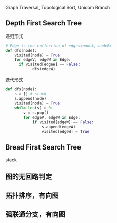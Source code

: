 

Graph Traversal, Topological Sort, Unicom Branch

## Depth First Search Tree

递归形式

```python
# Edge is the collection of edges<nodeA, nodeB>
def dfs(node):
  	visited[node] = True
    for edgeV, edgeW in Edge:
      if visited[edgeW] == False:
        	dfs(edgeW)
```

迭代形式

```python
def dfs(node):
  	s = [] # stack
    s.append(node)
    visited[node] = True
    while len(s) > 0:
      	v = s.pop()
        for edgeV, edgeW in Edge:
          	if visited[edgeW] == False:
              	s.append(edgeW)
                visited[edgeW] = True
```

## Bread First Search Tree

stack

## 图的无回路判定



## 拓扑排序，有向图



## 强联通分支，有向图